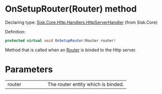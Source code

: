 <!--

Copyrights 2023 Sisk Framework - CypherPotato
Published under MIT license

!!! DO NOT EDIT THIS FILE !!!
This file was generated by a tool in the Sisk package. To edit the information in this documentation,
edit the XML documentation present in the Sisk source code.

-->


# OnSetupRouter(Router) method

Declaring type: [Sisk.Core.Http.Handlers.HttpServerHandler](/spec/Sisk.Core.Http.Handlers.HttpServerHandler.md) (from Sisk.Core)


Definition:

```cs
protected virtual void OnSetupRouter(Router router)
```

Method that is called when an <a href="/spec/Sisk.Core.Routing.Router.md">Router</a> is binded to the Http server.


# Parameters

<table>
    <tbody>
<tr>
    <td width="33%">router</td>
    <td>The router entity which is binded.</td>
</tr>
    </tbody>
</table>
